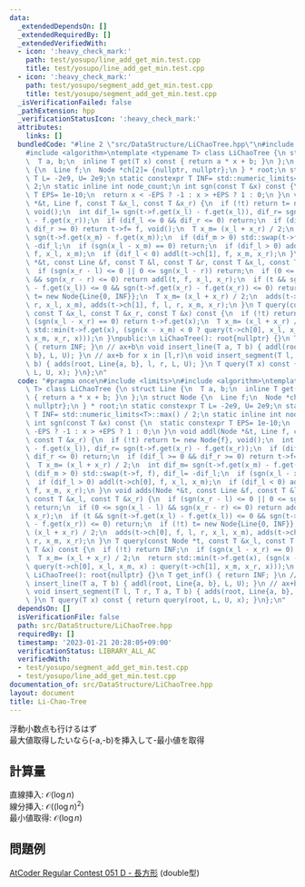 ```yaml
---
data:
  _extendedDependsOn: []
  _extendedRequiredBy: []
  _extendedVerifiedWith:
  - icon: ':heavy_check_mark:'
    path: test/yosupo/line_add_get_min.test.cpp
    title: test/yosupo/line_add_get_min.test.cpp
  - icon: ':heavy_check_mark:'
    path: test/yosupo/segment_add_get_min.test.cpp
    title: test/yosupo/segment_add_get_min.test.cpp
  _isVerificationFailed: false
  _pathExtension: hpp
  _verificationStatusIcon: ':heavy_check_mark:'
  attributes:
    links: []
  bundledCode: "#line 2 \"src/DataStructure/LiChaoTree.hpp\"\n#include <limits>\n\
    #include <algorithm>\ntemplate <typename T> class LiChaoTree {\n struct Line {\n\
    \  T a, b;\n  inline T get(T x) const { return a * x + b; }\n };\n struct Node\
    \ {\n  Line f;\n  Node *ch[2]= {nullptr, nullptr};\n } * root;\n static constexpr\
    \ T L= -2e9, U= 2e9;\n static constexpr T INF= std::numeric_limits<T>::max() /\
    \ 2;\n static inline int node_count;\n int sgn(const T &x) const {\n  static constexpr\
    \ T EPS= 1e-10;\n  return x < -EPS ? -1 : x > +EPS ? 1 : 0;\n }\n void addl(Node\
    \ *&t, Line f, const T &x_l, const T &x_r) {\n  if (!t) return t= new Node{f},\
    \ void();\n  int dif_l= sgn(t->f.get(x_l) - f.get(x_l)), dif_r= sgn(t->f.get(x_r)\
    \ - f.get(x_r));\n  if (dif_l <= 0 && dif_r <= 0) return;\n  if (dif_l >= 0 &&\
    \ dif_r >= 0) return t->f= f, void();\n  T x_m= (x_l + x_r) / 2;\n  int dif_m=\
    \ sgn(t->f.get(x_m) - f.get(x_m));\n  if (dif_m > 0) std::swap(t->f, f), dif_l=\
    \ -dif_l;\n  if (sgn(x_l - x_m) == 0) return;\n  if (dif_l > 0) addl(t->ch[0],\
    \ f, x_l, x_m);\n  if (dif_l < 0) addl(t->ch[1], f, x_m, x_r);\n }\n void adds(Node\
    \ *&t, const Line &f, const T &l, const T &r, const T &x_l, const T &x_r) {\n\
    \  if (sgn(x_r - l) <= 0 || 0 <= sgn(x_l - r)) return;\n  if (0 <= sgn(x_l - l)\
    \ && sgn(x_r - r) <= 0) return addl(t, f, x_l, x_r);\n  if (t && sgn(t->f.get(x_l)\
    \ - f.get(x_l)) <= 0 && sgn(t->f.get(x_r) - f.get(x_r)) <= 0) return;\n  if (!t)\
    \ t= new Node{Line{0, INF}};\n  T x_m= (x_l + x_r) / 2;\n  adds(t->ch[0], f, l,\
    \ r, x_l, x_m), adds(t->ch[1], f, l, r, x_m, x_r);\n }\n T query(const Node *t,\
    \ const T &x_l, const T &x_r, const T &x) const {\n  if (!t) return INF;\n  if\
    \ (sgn(x_l - x_r) == 0) return t->f.get(x);\n  T x_m= (x_l + x_r) / 2;\n  return\
    \ std::min(t->f.get(x), (sgn(x - x_m) < 0 ? query(t->ch[0], x_l, x_m, x) : query(t->ch[1],\
    \ x_m, x_r, x)));\n }\npublic:\n LiChaoTree(): root{nullptr} {}\n T get_inf()\
    \ { return INF; }\n // ax+b\n void insert_line(T a, T b) { addl(root, Line{a,\
    \ b}, L, U); }\n // ax+b for x in [l,r)\n void insert_segment(T l, T r, T a, T\
    \ b) { adds(root, Line{a, b}, l, r, L, U); }\n T query(T x) const { return query(root,\
    \ L, U, x); }\n};\n"
  code: "#pragma once\n#include <limits>\n#include <algorithm>\ntemplate <typename\
    \ T> class LiChaoTree {\n struct Line {\n  T a, b;\n  inline T get(T x) const\
    \ { return a * x + b; }\n };\n struct Node {\n  Line f;\n  Node *ch[2]= {nullptr,\
    \ nullptr};\n } * root;\n static constexpr T L= -2e9, U= 2e9;\n static constexpr\
    \ T INF= std::numeric_limits<T>::max() / 2;\n static inline int node_count;\n\
    \ int sgn(const T &x) const {\n  static constexpr T EPS= 1e-10;\n  return x <\
    \ -EPS ? -1 : x > +EPS ? 1 : 0;\n }\n void addl(Node *&t, Line f, const T &x_l,\
    \ const T &x_r) {\n  if (!t) return t= new Node{f}, void();\n  int dif_l= sgn(t->f.get(x_l)\
    \ - f.get(x_l)), dif_r= sgn(t->f.get(x_r) - f.get(x_r));\n  if (dif_l <= 0 &&\
    \ dif_r <= 0) return;\n  if (dif_l >= 0 && dif_r >= 0) return t->f= f, void();\n\
    \  T x_m= (x_l + x_r) / 2;\n  int dif_m= sgn(t->f.get(x_m) - f.get(x_m));\n  if\
    \ (dif_m > 0) std::swap(t->f, f), dif_l= -dif_l;\n  if (sgn(x_l - x_m) == 0) return;\n\
    \  if (dif_l > 0) addl(t->ch[0], f, x_l, x_m);\n  if (dif_l < 0) addl(t->ch[1],\
    \ f, x_m, x_r);\n }\n void adds(Node *&t, const Line &f, const T &l, const T &r,\
    \ const T &x_l, const T &x_r) {\n  if (sgn(x_r - l) <= 0 || 0 <= sgn(x_l - r))\
    \ return;\n  if (0 <= sgn(x_l - l) && sgn(x_r - r) <= 0) return addl(t, f, x_l,\
    \ x_r);\n  if (t && sgn(t->f.get(x_l) - f.get(x_l)) <= 0 && sgn(t->f.get(x_r)\
    \ - f.get(x_r)) <= 0) return;\n  if (!t) t= new Node{Line{0, INF}};\n  T x_m=\
    \ (x_l + x_r) / 2;\n  adds(t->ch[0], f, l, r, x_l, x_m), adds(t->ch[1], f, l,\
    \ r, x_m, x_r);\n }\n T query(const Node *t, const T &x_l, const T &x_r, const\
    \ T &x) const {\n  if (!t) return INF;\n  if (sgn(x_l - x_r) == 0) return t->f.get(x);\n\
    \  T x_m= (x_l + x_r) / 2;\n  return std::min(t->f.get(x), (sgn(x - x_m) < 0 ?\
    \ query(t->ch[0], x_l, x_m, x) : query(t->ch[1], x_m, x_r, x)));\n }\npublic:\n\
    \ LiChaoTree(): root{nullptr} {}\n T get_inf() { return INF; }\n // ax+b\n void\
    \ insert_line(T a, T b) { addl(root, Line{a, b}, L, U); }\n // ax+b for x in [l,r)\n\
    \ void insert_segment(T l, T r, T a, T b) { adds(root, Line{a, b}, l, r, L, U);\
    \ }\n T query(T x) const { return query(root, L, U, x); }\n};\n"
  dependsOn: []
  isVerificationFile: false
  path: src/DataStructure/LiChaoTree.hpp
  requiredBy: []
  timestamp: '2023-01-21 20:28:05+09:00'
  verificationStatus: LIBRARY_ALL_AC
  verifiedWith:
  - test/yosupo/segment_add_get_min.test.cpp
  - test/yosupo/line_add_get_min.test.cpp
documentation_of: src/DataStructure/LiChaoTree.hpp
layout: document
title: Li-Chao-Tree
---
```

浮動小数点も行けるはず \
最大値取得したいなら(-a,-b)を挿入して-最小値を取得
## 計算量
直線挿入: $\mathcal{O}(\log n)$　\
線分挿入: $\mathcal{O}((\log n)^2)$　\
最小値取得: $\mathcal{O}(\log n)$
## 問題例
[AtCoder Regular Contest 051 D - 長方形](https://atcoder.jp/contests/arc051/tasks/arc051_d) (double型)